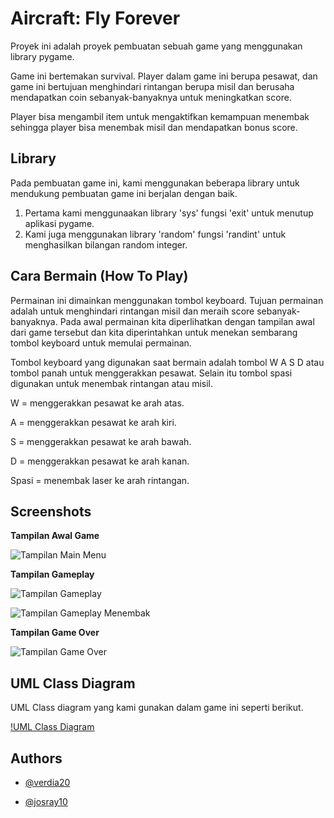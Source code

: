 # Aircraft: Fly Forever

Proyek ini adalah proyek pembuatan sebuah game yang menggunakan library pygame.

Game ini bertemakan survival. Player dalam game ini berupa pesawat, dan game ini bertujuan menghindari rintangan berupa misil dan berusaha mendapatkan coin sebanyak-banyaknya untuk meningkatkan score.

Player bisa mengambil item untuk mengaktifkan kemampuan menembak sehingga player bisa menembak misil dan mendapatkan bonus score.

## Library

Pada pembuatan game ini, kami menggunakan beberapa library untuk mendukung pembuatan game ini berjalan dengan baik.

1. Pertama kami menggunaakan library 'sys' fungsi 'exit' untuk menutup aplikasi pygame.
2. Kami juga menggunakan library 'random' fungsi 'randint' untuk menghasilkan bilangan random integer.

## Cara Bermain (How To Play)

Permainan ini dimainkan menggunakan tombol keyboard. Tujuan permainan adalah untuk menghindari rintangan misil dan meraih score sebanyak-banyaknya.
Pada awal permainan kita diperlihatkan dengan tampilan awal dari game tersebut dan kita diperintahkan untuk menekan sembarang tombol keyboard untuk memulai permainan.

Tombol keyboard yang digunakan saat bermain adalah tombol W A S D atau tombol panah untuk menggerakkan pesawat.
Selain itu tombol spasi digunakan untuk menembak rintangan atau misil.

W = menggerakkan pesawat ke arah atas.

A = menggerakkan pesawat ke arah kiri.

S = menggerakkan pesawat ke arah bawah.

D = menggerakkan pesawat ke arah kanan.

Spasi = menembak laser ke arah rintangan.

## Screenshots

**Tampilan Awal Game**

![Tampilan Main Menu](https://i.ibb.co/y8Cst2G/1.png)

**Tampilan Gameplay**

![Tampilan Gameplay](https://i.ibb.co/8BK2RNY/2.png)

![Tampilan Gameplay Menembak](https://i.ibb.co/whg32zN/3.png)

**Tampilan Game Over**

![Tampilan Game Over](https://i.ibb.co/x7HmmNg/4.png)

## UML Class Diagram

UML Class diagram yang kami gunakan dalam game ini seperti berikut.

[!UML Class Diagram](https://github.com/verdia20/tubes.pbo.ra-08/blob/main/UML%20Class%20Diagram.png)

## Authors

- [@verdia20](https://www.github.com/verdia20)

- [@josray10](https://www.github.com/josray10)
